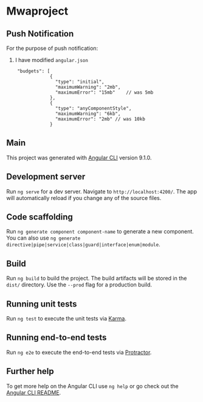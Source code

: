 # Mwaproject

## Push Notification

For the purpose of push notification:

1. I have modified `angular.json`

```
    "budgets": [
                {
                  "type": "initial",
                  "maximumWarning": "2mb",
                  "maximumError": "15mb"    // was 5mb
                },
                {
                  "type": "anyComponentStyle",
                  "maximumWarning": "6kb",
                  "maximumError": "2mb" // was 10kb
                }
```

## Main

This project was generated with [Angular CLI](https://github.com/angular/angular-cli) version 9.1.0.

## Development server

Run `ng serve` for a dev server. Navigate to `http://localhost:4200/`. The app will automatically reload if you change any of the source files.

## Code scaffolding

Run `ng generate component component-name` to generate a new component. You can also use `ng generate directive|pipe|service|class|guard|interface|enum|module`.

## Build

Run `ng build` to build the project. The build artifacts will be stored in the `dist/` directory. Use the `--prod` flag for a production build.

## Running unit tests

Run `ng test` to execute the unit tests via [Karma](https://karma-runner.github.io).

## Running end-to-end tests

Run `ng e2e` to execute the end-to-end tests via [Protractor](http://www.protractortest.org/).

## Further help

To get more help on the Angular CLI use `ng help` or go check out the [Angular CLI README](https://github.com/angular/angular-cli/blob/master/README.md).
